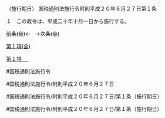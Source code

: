 （施行期日）
国税通則法施行令附則平成２０年６月２７日第１条

１　この政令は、平成二十年十月一日から施行する。

~~前条(全)←~~　~~→次条(全)~~

[第１項(全)](国税通則法施行＿令附則平成２０年６月２７日第１条第１項_.md)  

[第１項 　 ](国税通則法施行＿令附則平成２０年６月２７日第１条第１項.md)  

#国税通則法施行令

#国税通則法施行令/附則平成２０年６月２７日

#国税通則法施行令/附則平成２０年６月２７日/第１条（施行期日）

#国税通則法施行令/附則平成２０年６月２７日/第１条（施行期日）

